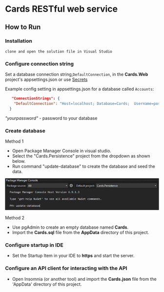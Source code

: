 # Cards RESTful web service

## How to Run

### Installation

    clone and open the solution file in Visual Studio

### Configure connection string

Set a database connection string,`DefaultConnection`, in the **Cards.Web** project's appsettings.json or use [Secrets](https://blogs.msdn.microsoft.com/mihansen/2017/09/10/managing-secrets-in-net-core-2-0-apps/)

Example config setting in appsettings.json for a database called `Accounts`:

```json
   "ConnectionStrings": {
    "DefaultConnection": "Host=localhost; Database=Cards;  Username=postgres; Password=yourpassword"
  }
```
*"yourpassword"* - password to your database

### Create database
Method 1
- Open Package Manager Console in visual studio.
- Select the "Cards.Persistence" project from the dropdown as shown below.
- Run command "update-database" to create the database and seed the data.

<img src="https://github.com/mikemathu/Cards/blob/master/AppData/Cards_Persistence.PNG">

Method 2

- Use pgAdmin to create an empty database named **Cards**. 
- Import the **Cards.sql** file from the **AppData** directory of this project.



### Configure startup in IDE

- Set the Startup Item in your IDE to **https** and start the server.

### Configure an API client for interacting with the API

- Open Insomnia (or another tool) and import the **Cards.json** file from the 'AppData' directory of this project.
